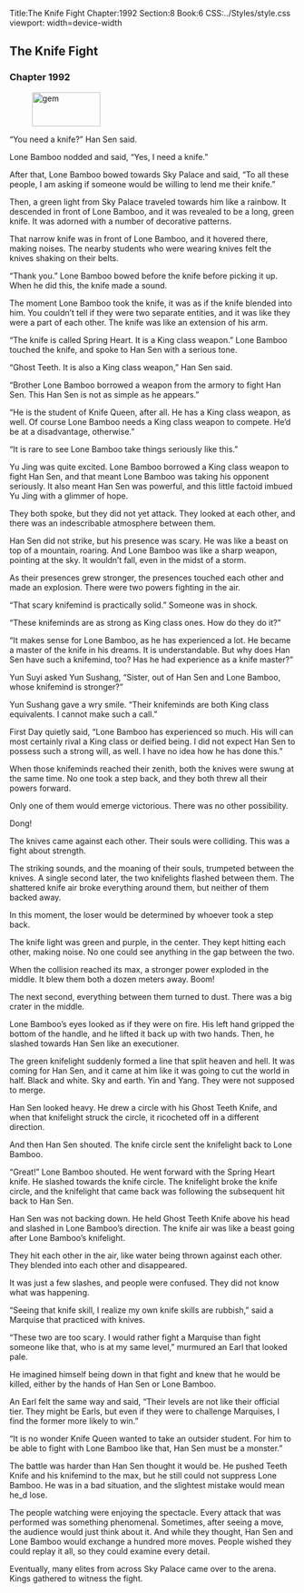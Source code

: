 Title:The Knife Fight 
Chapter:1992 
Section:8 
Book:6 
CSS:../Styles/style.css 
viewport: width=device-width
  
## The Knife Fight
### Chapter 1992
  
<figure>
	<img src="../Images/gem.gif" alt="gem" id="gem" width="120" height="60" />
</figure>
  

  
“You need a knife?” Han Sen said.

Lone Bamboo nodded and said, “Yes, I need a knife.”

After that, Lone Bamboo bowed towards Sky Palace and said, “To all these people, I am asking if someone would be willing to lend me their knife.”

Then, a green light from Sky Palace traveled towards him like a rainbow. It descended in front of Lone Bamboo, and it was revealed to be a long, green knife. It was adorned with a number of decorative patterns.

That narrow knife was in front of Lone Bamboo, and it hovered there, making noises. The nearby students who were wearing knives felt the knives shaking on their belts.

“Thank you.” Lone Bamboo bowed before the knife before picking it up. When he did this, the knife made a sound.

The moment Lone Bamboo took the knife, it was as if the knife blended into him. You couldn’t tell if they were two separate entities, and it was like they were a part of each other. The knife was like an extension of his arm.

“The knife is called Spring Heart. It is a King class weapon.” Lone Bamboo touched the knife, and spoke to Han Sen with a serious tone.

“Ghost Teeth. It is also a King class weapon,” Han Sen said.

“Brother Lone Bamboo borrowed a weapon from the armory to fight Han Sen. This Han Sen is not as simple as he appears.”

“He is the student of Knife Queen, after all. He has a King class weapon, as well. Of course Lone Bamboo needs a King class weapon to compete. He’d be at a disadvantage, otherwise.”

“It is rare to see Lone Bamboo take things seriously like this.”

Yu Jing was quite excited. Lone Bamboo borrowed a King class weapon to fight Han Sen, and that meant Lone Bamboo was taking his opponent seriously. It also meant Han Sen was powerful, and this little factoid imbued Yu Jing with a glimmer of hope.

They both spoke, but they did not yet attack. They looked at each other, and there was an indescribable atmosphere between them.

Han Sen did not strike, but his presence was scary. He was like a beast on top of a mountain, roaring. And Lone Bamboo was like a sharp weapon, pointing at the sky. It wouldn’t fall, even in the midst of a storm.

As their presences grew stronger, the presences touched each other and made an explosion. There were two powers fighting in the air.

“That scary knifemind is practically solid.” Someone was in shock.

“These knifeminds are as strong as King class ones. How do they do it?”

“It makes sense for Lone Bamboo, as he has experienced a lot. He became a master of the knife in his dreams. It is understandable. But why does Han Sen have such a knifemind, too? Has he had experience as a knife master?”

Yun Suyi asked Yun Sushang, “Sister, out of Han Sen and Lone Bamboo, whose knifemind is stronger?”

Yun Sushang gave a wry smile. “Their knifeminds are both King class equivalents. I cannot make such a call.”

First Day quietly said, “Lone Bamboo has experienced so much. His will can most certainly rival a King class or deified being. I did not expect Han Sen to possess such a strong will, as well. I have no idea how he has done this.”

When those knifeminds reached their zenith, both the knives were swung at the same time. No one took a step back, and they both threw all their powers forward.

Only one of them would emerge victorious. There was no other possibility.

Dong!

The knives came against each other. Their souls were colliding. This was a fight about strength.

The striking sounds, and the moaning of their souls, trumpeted between the knives. A single second later, the two knifelights flashed between them. The shattered knife air broke everything around them, but neither of them backed away.

In this moment, the loser would be determined by whoever took a step back.

The knife light was green and purple, in the center. They kept hitting each other, making noise. No one could see anything in the gap between the two.

When the collision reached its max, a stronger power exploded in the middle. It blew them both a dozen meters away. Boom!

The next second, everything between them turned to dust. There was a big crater in the middle.

Lone Bamboo’s eyes looked as if they were on fire. His left hand gripped the bottom of the handle, and he lifted it back up with two hands. Then, he slashed towards Han Sen like an executioner.

The green knifelight suddenly formed a line that split heaven and hell. It was coming for Han Sen, and it came at him like it was going to cut the world in half. Black and white. Sky and earth. Yin and Yang. They were not supposed to merge.

Han Sen looked heavy. He drew a circle with his Ghost Teeth Knife, and when that knifelight struck the circle, it ricocheted off in a different direction.

And then Han Sen shouted. The knife circle sent the knifelight back to Lone Bamboo.

“Great!” Lone Bamboo shouted. He went forward with the Spring Heart knife. He slashed towards the knife circle. The knifelight broke the knife circle, and the knifelight that came back was following the subsequent hit back to Han Sen.

Han Sen was not backing down. He held Ghost Teeth Knife above his head and slashed in Lone Bamboo’s direction. The knife air was like a beast going after Lone Bamboo’s knifelight.

They hit each other in the air, like water being thrown against each other. They blended into each other and disappeared.

It was just a few slashes, and people were confused. They did not know what was happening.

“Seeing that knife skill, I realize my own knife skills are rubbish,” said a Marquise that practiced with knives.

“These two are too scary. I would rather fight a Marquise than fight someone like that, who is at my same level,” murmured an Earl that looked pale.

He imagined himself being down in that fight and knew that he would be killed, either by the hands of Han Sen or Lone Bamboo.

An Earl felt the same way and said, “Their levels are not like their official tier. They might be Earls, but even if they were to challenge Marquises, I find the former more likely to win.”

“It is no wonder Knife Queen wanted to take an outsider student. For him to be able to fight with Lone Bamboo like that, Han Sen must be a monster.”

The battle was harder than Han Sen thought it would be. He pushed Teeth Knife and his knifemind to the max, but he still could not suppress Lone Bamboo. He was in a bad situation, and the slightest mistake would mean he_d lose.

The people watching were enjoying the spectacle. Every attack that was performed was something phenomenal. Sometimes, after seeing a move, the audience would just think about it. And while they thought, Han Sen and Lone Bamboo would exchange a hundred more moves. People wished they could replay it all, so they could examine every detail.

Eventually, many elites from across Sky Palace came over to the arena. Kings gathered to witness the fight.